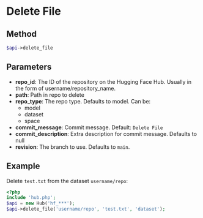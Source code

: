 # Delete File

## Method

```php
$api->delete_file
```

## Parameters

* **repo_id**: The ID of the repository on the Hugging Face Hub. Usually in the form of username/repository_name.
* **path**: Path in repo to delete
* **repo_type**: The repo type. Defaults to model. Can be:
  * model
  * dataset
  * space
* **commit_message**: Commit message. Default: `Delete File`
* **commit_description**: Extra description for commit message. Defaults to null
* **revision**: The branch to use. Defaults to `main`.

## Example

Delete `test.txt` from the dataset `username/repo`:

```php
<?php
include 'hub.php';
$api = new Hub('hf_***');
$api->delete_file('username/repo', 'test.txt', 'dataset');
```
